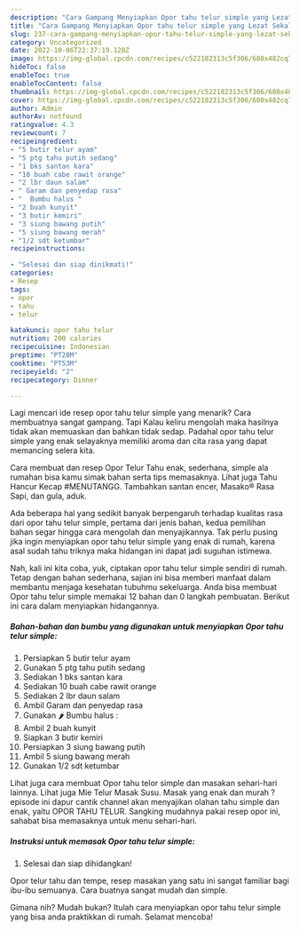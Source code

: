 ```yaml
---
description: "Cara Gampang Menyiapkan Opor tahu telur simple yang Lezat Sekali"
title: "Cara Gampang Menyiapkan Opor tahu telur simple yang Lezat Sekali"
slug: 237-cara-gampang-menyiapkan-opor-tahu-telur-simple-yang-lezat-sekali
category: Uncategorized
date: 2022-10-06T22:37:19.128Z
image: https://img-global.cpcdn.com/recipes/c522182313c5f306/680x482cq70/opor-tahu-telur-simple-foto-resep-utama.jpg
hideToc: false
enableToc: true
enableTocContent: false
thumbnail: https://img-global.cpcdn.com/recipes/c522182313c5f306/680x482cq70/opor-tahu-telur-simple-foto-resep-utama.jpg
cover: https://img-global.cpcdn.com/recipes/c522182313c5f306/680x482cq70/opor-tahu-telur-simple-foto-resep-utama.jpg
author: Admin
authorAv: notfound
ratingvalue: 4.3
reviewcount: 7
recipeingredient:
- "5 butir telur ayam"
- "5 ptg tahu putih sedang"
- "1 bks santan kara"
- "10 buah cabe rawit orange"
- "2 lbr daun salam"
- " Garam dan penyedap rasa"
- "  Bumbu halus "
- "2 buah kunyit"
- "3 butir kemiri"
- "3 siung bawang putih"
- "5 siung bawang merah"
- "1/2 sdt ketumbar"
recipeinstructions:

- "Selesai dan siap dinikmati!"
categories:
- Resep
tags:
- opor
- tahu
- telur

katakunci: opor tahu telur 
nutrition: 200 calories
recipecuisine: Indonesian
preptime: "PT20M"
cooktime: "PT53M"
recipeyield: "2"
recipecategory: Dinner

---
```



Lagi mencari ide resep opor tahu telur simple yang menarik? Cara membuatnya sangat gampang. Tapi Kalau keliru mengolah maka hasilnya tidak akan memuaskan dan bahkan tidak sedap. Padahal opor tahu telur simple yang enak selayaknya memiliki aroma dan cita rasa yang dapat memancing selera kita.


Cara membuat dan resep Opor Telur Tahu enak, sederhana, simple ala rumahan bisa kamu simak bahan serta tips memasaknya. Lihat juga Tahu Hancur Kecap #MENUTANGG. Tambahkan santan encer, Masako® Rasa Sapi, dan gula, aduk.

Ada beberapa hal yang sedikit banyak berpengaruh terhadap kualitas rasa dari opor tahu telur simple, pertama dari jenis bahan, kedua pemilihan bahan segar hingga cara mengolah dan menyajikannya. Tak perlu pusing jika ingin menyiapkan opor tahu telur simple yang enak di rumah, karena asal sudah tahu triknya maka hidangan ini dapat jadi suguhan istimewa.


Nah, kali ini kita coba, yuk, ciptakan opor tahu telur simple sendiri di rumah. Tetap dengan bahan sederhana, sajian ini bisa memberi manfaat dalam membantu menjaga kesehatan tubuhmu sekeluarga. Anda bisa membuat Opor tahu telur simple memakai 12 bahan dan 0 langkah pembuatan. Berikut ini cara dalam menyiapkan hidangannya.

<!--inarticleads1-->

##### Bahan-bahan dan bumbu yang digunakan untuk menyiapkan Opor tahu telur simple:

1. Persiapkan 5 butir telur ayam
1. Gunakan 5 ptg tahu putih sedang
1. Sediakan 1 bks santan kara
1. Sediakan 10 buah cabe rawit orange
1. Sediakan 2 lbr daun salam
1. Ambil  Garam dan penyedap rasa
1. Gunakan  🌶 Bumbu halus :
1. Ambil 2 buah kunyit
1. Siapkan 3 butir kemiri
1. Persiapkan 3 siung bawang putih
1. Ambil 5 siung bawang merah
1. Gunakan 1/2 sdt ketumbar


Lihat juga cara membuat Opor tahu telor simple dan masakan sehari-hari lainnya. Lihat juga Mie Telur Masak Susu. Masak yang enak dan murah ? episode ini dapur cantik channel akan menyajikan olahan tahu simple dan enak, yaitu OPOR TAHU TELUR. Sangking mudahnya pakai resep opor ini, sahabat bisa memasaknya untuk menu sehari-hari. 

<!--inarticleads2-->

##### Instruksi untuk memasak Opor tahu telur simple:


1. Selesai dan siap dihidangkan!

Opor telur tahu dan tempe, resep masakan yang satu ini sangat familiar bagi ibu-ibu semuanya. Cara buatnya sangat mudah dan simple. 

Gimana nih? Mudah bukan? Itulah cara menyiapkan opor tahu telur simple yang bisa anda praktikkan di rumah. Selamat mencoba!
